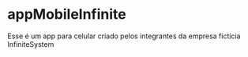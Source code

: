 # appMobileInfinite
Esse é um app para celular criado pelos integrantes da empresa fictícia InfiniteSystem
